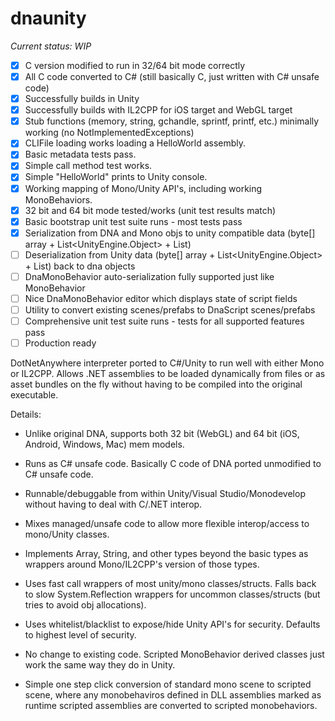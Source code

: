 # dnaunity

*Current status: WIP*

- [x] C version modified to run in 32/64 bit mode correctly
- [x] All C code converted to C# (still basically C, just written with C# unsafe code)
- [x] Successfully builds in Unity
- [x] Successfully builds with IL2CPP for iOS target and WebGL target
- [x] Stub functions (memory, string, gchandle, sprintf, printf, etc.) minimally working (no NotImplementedExceptions)
- [X] CLIFile loading works loading a HelloWorld assembly.
- [X] Basic metadata tests pass.
- [X] Simple call method test works.
- [X] Simple "HelloWorld" prints to Unity console.
- [X] Working mapping of Mono/Unity API's, including working MonoBehaviors.
- [X] 32 bit and 64 bit mode tested/works (unit test results match)
- [X] Basic bootstrap unit test suite runs - most tests pass
- [X] Serialization from DNA and Mono objs to unity compatible data (byte[] array + List<UnityEngine.Object> + List<TypeInfo>)
- [ ] Deserialization from Unity data (byte[] array + List<UnityEngine.Object> + List<TypeInfo>) back to dna objects
- [ ] DnaMonoBehavior auto-serialization fully supported just like MonoBehavior
- [ ] Nice DnaMonoBehavior editor which displays state of script fields
- [ ] Utility to convert existing scenes/prefabs to DnaScript scenes/prefabs
- [ ] Comprehensive unit test suite runs - tests for all supported features pass
- [ ] Production ready
 
DotNetAnywhere interpreter ported to C#/Unity to run well with either Mono or IL2CPP.  Allows .NET assemblies
to be loaded dynamically from files or as asset bundles on the fly without having to be compiled into the 
original executable.

Details:

- Unlike original DNA, supports both 32 bit (WebGL) and 64 bit (iOS, Android, Windows, Mac) mem models.

- Runs as C# unsafe code.  Basically C code of DNA ported unmodified to C# unsafe code.

- Runnable/debuggable from within Unity/Visual Studio/Monodevelop without having to deal with C/.NET interop.

- Mixes managed/unsafe code to allow more flexible interop/access to mono/Unity classes.

- Implements Array, String, and other types beyond the basic types as wrappers around Mono/IL2CPP's
  version of those types.
  
- Uses fast call wrappers of most unity/mono classes/structs.  Falls back to slow System.Reflection wrappers for
  uncommon classes/structs (but tries to avoid obj allocations).
  
- Uses whitelist/blacklist to expose/hide Unity API's for security.  Defaults to highest level of security.

- No change to existing code.  Scripted MonoBehavior derived classes just work the same way they do in Unity.

- Simple one step click conversion of standard mono scene to scripted scene, where any monobehaviros defined in
  DLL assemblies marked as runtime scripted assemblies are converted to scripted monobehaviors.


